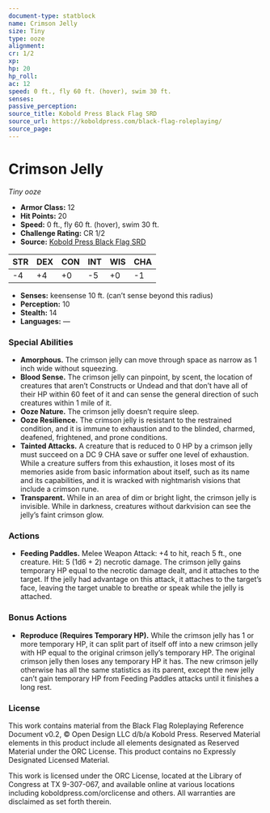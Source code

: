 ```yaml
---
document-type: statblock
name: Crimson Jelly
size: Tiny
type: ooze
alignment: 
cr: 1/2
xp: 
hp: 20
hp_roll: 
ac: 12
speed: 0 ft., fly 60 ft. (hover), swim 30 ft.
senses: 
passive_perception: 
source_title: Kobold Press Black Flag SRD
source_url: https://koboldpress.com/black-flag-roleplaying/
source_page: 
---
```


# Crimson Jelly

*Tiny ooze*

- **Armor Class:** 12
- **Hit Points:** 20
- **Speed:** 0 ft., fly 60 ft. (hover), swim 30 ft.
- **Challenge Rating:** CR 1/2
- **Source:** [Kobold Press Black Flag SRD](https://koboldpress.com/black-flag-roleplaying/)

| STR | DEX | CON | INT | WIS | CHA |
| --- | --- | --- | --- | --- | --- |
| -4 | +4 | +0 | -5 | +0 | -1 |

- **Senses:** keensense 10 ft. (can’t sense beyond this radius)
- **Perception:** 10
- **Stealth:** 14
- **Languages:** —

### Special Abilities

- **Amorphous.** The crimson jelly can move through space as narrow as 1 inch wide without squeezing.
- **Blood Sense.** The crimson jelly can pinpoint, by scent, the location of creatures that aren’t Constructs or Undead and that don’t have all of their HP within 60 feet of it and can sense the general direction of such creatures within 1 mile of it.
- **Ooze Nature.** The crimson jelly doesn’t require sleep.
- **Ooze Resilience.** The crimson jelly is resistant to the restrained condition, and it is immune to exhaustion and to the blinded, charmed, deafened, frightened, and prone conditions.
- **Tainted Attacks.** A creature that is reduced to 0 HP by a crimson jelly must succeed on a DC 9 CHA save or suffer one level of exhaustion. While a creature suffers from this exhaustion, it loses most of its memories aside from basic information about itself, such as its name and its capabilities, and it is wracked with nightmarish visions that include a crimson rune.
- **Transparent.** While in an area of dim or bright light, the crimson jelly is invisible. While in darkness, creatures without darkvision can see the jelly’s faint crimson glow.

### Actions

- **Feeding Paddles.** Melee Weapon Attack: +4 to hit, reach 5 ft., one creature. Hit: 5 (1d6 + 2) necrotic damage. The crimson jelly gains temporary HP equal to the necrotic damage dealt, and it attaches to the target. If the jelly had advantage on this attack, it attaches to the target’s face, leaving the target unable to breathe or speak while the jelly is attached.

### Bonus Actions

- **Reproduce (Requires Temporary HP).** While the crimson jelly has 1 or more temporary HP, it can split part of itself off into a new crimson jelly with HP equal to the original crimson jelly’s temporary HP. The original crimson jelly then loses any temporary HP it has. The new crimson jelly otherwise has all the same statistics as its parent, except the new jelly can’t gain temporary HP from Feeding Paddles attacks until it finishes a long rest.

### License

This work contains material from the Black Flag Roleplaying Reference Document v0.2, © Open Design LLC d/b/a Kobold Press. Reserved Material elements in this product include all elements designated as Reserved Material under the ORC License. This product contains no Expressly Designated Licensed Material.

This work is licensed under the ORC License, located at the Library of Congress at TX 9-307-067, and available online at various locations including koboldpress.com/orclicense and others. All warranties are disclaimed as set forth therein.
